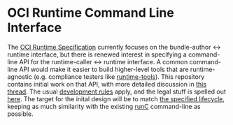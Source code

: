 # OCI Runtime Command Line Interface

The [OCI Runtime Specification][runtime-spec] currently focuses on the bundle-author ↔ runtime interface, but there is renewed interest in specifying a command-line API for the runtime-caller ↔ runtime interface.
A common command-line API would make it easier to build higher-level tools that are runtime-agnostic (e.g. compliance testers like [runtime-tools][runtime-tools-compliance]).
This repository contains initial work on that API, with more detailed discussion in [this thread][thread].
The usual [development rules][rules] apply, and the legal stuff is spelled out [here](CONTRIBUTING.md).
The target for the inital design will be to match [the specified lifecycle][lifecycle], keeping as much similarity with the existing [runC][] command-line as possible.

[runtime-spec]: https://github.com/opencontainers/runtime-spec
[runtime-tools-compliance]: https://github.com/opencontainers/runtime-tools#testing-oci-runtimes
[thread]: https://groups.google.com/a/opencontainers.org/forum/#!topic/dev/BIxya5eSNLo
[rules]: https://github.com/opencontainers/runtime-spec#contributing
[lifecycle]: https://github.com/opencontainers/runtime-spec/blob/master/runtime.md#lifecycle
[runC]: https://github.com/opencontainers/runc
